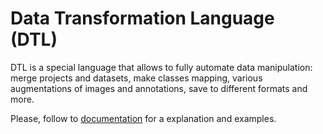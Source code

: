 # Data Transformation Language (DTL)

DTL is a special language that allows to fully automate data manipulation: merge projects and datasets, make classes mapping, various augmentations of images and annotations, save to different formats and more.

Please, follow to [documentation](https://docs.supervise.ly/export) for a explanation and examples.

